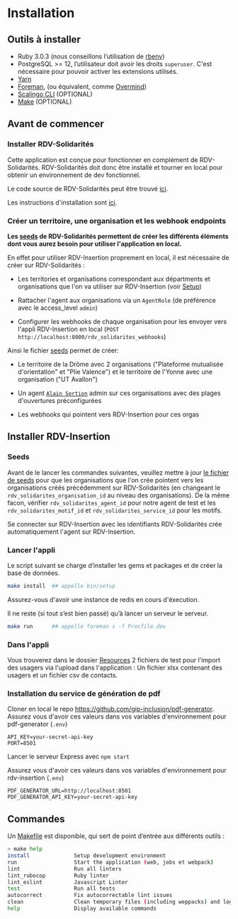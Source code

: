 # Installation

## Outils à installer

- Ruby 3.0.3 (nous conseillons l’utilisation de [rbenv](https://github.com/rbenv/rbenv-installer#rbenv-installer--doctor-scripts))
- PostgreSQL >= 12, l’utilisateur doit avoir les droits `superuser`. C'est nécessaire pour pouvoir activer les extensions utilisés.
- [Yarn](https://yarnpkg.com/en/docs/install)
- [Foreman](https://github.com/ddollar/foreman), (ou équivalent, comme [Overmind](https://github.com/DarthSim/overmind))
- [Scalingo CLI](https://doc.scalingo.com/cli) (OPTIONAL)
- [Make](https://fr.wikipedia.org/wiki/Make) (OPTIONAL)

## Avant de commencer

### Installer RDV-Solidarités

Cette application est conçue pour fonctionner en complément de RDV-Solidarités.
RDV-Solidarités doit donc être installé et tourner en local pour obtenir un environnement de dev fonctionnel.

Le code source de RDV-Solidarités peut être trouvé [ici](https://github.com/betagouv/rdv-solidarites.fr/).

Les instructions d'installation sont [ici](https://github.com/betagouv/rdv-solidarites.fr/blob/production/docs/1-installation.md).

### Créer un territoire, une organisation et les webhook endpoints

**Les [seeds](https://github.com/betagouv/rdv-solidarites.fr/blob/production/db/seeds.rb) de RDV-Solidarités permettent de créer les différents éléments dont vous aurez besoin pour utiliser l'application en local.**

En effet pour utiliser RDV-Insertion proprement en local, il est nécessaire de créer sur RDV-Solidarités :

- Les territories et organisations correspondant aux départments et organisations que l'on va utiliser sur RDV-Insertion (voir [Setup](#Setup))

- Rattacher l'agent aux organisations via un `AgentRole` (de préférence avec le access_level `admin`)

- Configurer les webhooks de chaque organisation pour les envoyer vers l'appli RDV-Insertion en local (`POST http://localhost:8000/rdv_solidarites_webhooks`)

Ainsi le fichier [seeds](https://github.com/betagouv/rdv-solidarites.fr/blob/production/db/seeds.rb) permet de créer:

- Le territoire de la Drôme avec 2 organisations ("Plateforme mutualisée d'orientation" et "Plie Valence") et le territoire de l'Yonne avec une organisation ("UT Avallon")
- Un agent [`Alain Sertion`](https://github.com/betagouv/rdv-solidarites.fr/blob/feffeda72d4b07e7866b6f2b063fb448cd2be178/db/seeds.rb#L658) admin sur ces organisations avec des plages d'ouvertures préconfigurées

- Les webhooks qui pointent vers RDV-Insertion pour ces orgas

## Installer RDV-Insertion

### Seeds

Avant de le lancer les commandes suivantes, veuillez mettre à jour [le fichier de seeds](db/seeds.rb) pour que les organisations que l'on crée pointent vers les organisations créés précédemment sur RDV-Solidarités (en changeant le `rdv_solidarites_organisation_id` au niveau des organisations).
De la même facon, vérifier `rdv_solidarites_agent_id` pour notre agent de test et les `rdv_solidarites_motif_id` et `rdv_solidarites_service_id` pour les motifs.

Se connecter sur RDV-Insertion avec les identifiants RDV-Solidarités crée automatiquement l'agent sur RDV-Insertion.

### Lancer l'appli

Le script suivant se charge d’installer les gems et packages et de créer la base de données.

```bash
make install  ## appelle bin/setup
```

Assurez-vous d'avoir une instance de redis en cours d'éxecution.

Il ne reste (si tout s’est bien passé) qu’à lancer un serveur le serveur.

```bash
make run      ## appelle foreman s -f Procfile.dev
```

### Dans l'appli

Vous trouverez dans le dossier [Resources](https://github.com/betagouv/rdv-insertion/tree/staging/docs/resources) 2 fichiers de test pour l'import des usagers via l'upload dans l'application : Un fichier xlsx contenant des usagers et un fichier csv de contacts.


### Installation du service de génération de pdf

Cloner en local le repo https://github.com/gip-inclusion/pdf-generator.
Assurez vous d'avoir ces valeurs dans vos variables d'environnement pour pdf-generator (`.env`)

```
API_KEY=your-secret-api-key
PORT=8501
```

Lancer le serveur Express avec `npm start`

Assurez vous d'avoir ces valeurs dans vos variables d'environnement pour rdv-insertion (`.env`)

```
PDF_GENERATOR_URL=http://localhost:8501
PDF_GENERATOR_API_KEY=your-secret-api-key
```

## Commandes

Un [Makefile](https://github.com/betagouv/rdv-insertion/blob/staging/Makefile) est disponible, qui sert de point d’entrée aux différents outils :

```bash
> make help
install              Setup development environment
run                  Start the application (web, jobs et webpack)
lint                 Run all linters
lint_rubocop         Ruby linter
lint_eslint          Javascript Linter
test                 Run all tests
autocorrect          Fix autocorrectable lint issues
clean                Clean temporary files (including weppacks) and logs
help                 Display available commands
```
